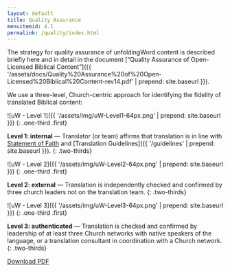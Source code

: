 ```yaml
---
layout: default
title: Quality Assurance
menuitemid: 4.1
permalink: /quality/index.html
---
```


The strategy for quality assurance of unfoldingWord content is described briefly here and in detail in the document 
[“Quality Assurance of Open-Licensed Biblical Content”]({{ '/assets/docs/Quality%20Assurance%20of%20Open-Licensed%20Biblical%20Content-rev14.pdf' | prepend: site.baseurl }}).

We use a three-level, Church-centric approach for identifying the fidelity of translated Biblical content:

  

![uW - Level 1]({{ '/assets/img/uW-Level1-64px.png' | prepend: site.baseurl }})
{: .one-third .first}

**Level 1: internal** — Translator (or team) affirms that translation is in line with [Statement of Faith](/faith) and
[Translation Guidelines]({{ '/guidelines' | prepend: site.baseurl }}).
{: .two-thirds}
 
 
![uW - Level 2]({{ '/assets/img/uW-Level2-64px.png' | prepend: site.baseurl }})
{: .one-third .first}

**Level 2: external** — Translation is independently checked and confirmed by three church leaders not on the translation team.
{: .two-thirds}
 
 
![uW - Level 3]({{ '/assets/img/uW-Level3-64px.png' | prepend: site.baseurl }})
{: .one-third .first}

**Level 3: authenticated** — Translation is checked and confirmed by leadership of at least three Church networks with
native speakers of the language, or a translation consultant in coordination with a Church network.
{: .two-thirds}

<a class="button" href="{{ '/assets/docs/whitepapers/Quality Assurance of Open-Licensed Biblical Content-rev14.pdf' | prepend: site.baseurl }}">Download PDF</a>
